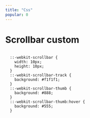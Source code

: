 ```yaml
---
title: "Css"
popular: 0
---
```


# Scrollbar custom

  <code language="css">
  ::-webkit-scrollbar {
    width: 10px;
    height: 10px;
  }
  ::-webkit-scrollbar-track {
    background: #f1f1f1; 
  }
  ::-webkit-scrollbar-thumb {
    background: #888; 
  }
  ::-webkit-scrollbar-thumb:hover {
    background: #555; 
  }</code>
